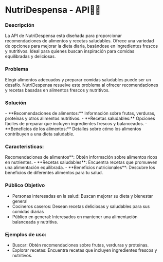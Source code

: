 <h1>NutriDespensa - API🥦🍗 </h1>
<h3>Descripción</h3> 
<p>La API de NutriDespensa está diseñada para proporcionar recomendaciones de alimentos y recetas saludables. Ofrece una variedad de opciones para mejorar la dieta diaria, basándose en ingredientes frescos y nutritivos. Ideal para quienes buscan inspiración para comidas equilibradas y deliciosas.<p>

<h3>Problema</h3>
<p>Elegir alimentos adecuados y preparar comidas saludables puede ser un desafío. NutriDespensa resuelve este problema al ofrecer recomendaciones y recetas basadas en alimentos frescos y nutritivos.</p>

<h3>Solución</h3>
<p>- **Recomendaciones de alimentos:** Información sobre frutas, verduras, proteínas y otros alimentos nutritivos.
- **Recetas saludables:** Opciones fáciles de preparar que incluyen ingredientes frescos y balanceados.
- **Beneficios de los alimentos:** Detalles sobre cómo los alimentos contribuyen a una dieta saludable.
</p>

<h3>Caracteristicas: </h3>
<p>Recomendaciones de alimentos**: Obtén información sobre alimentos ricos en nutrientes.
- **Recetas saludables**: Encuentra recetas que promueven una alimentación equilibrada.
- **Beneficios nutricionales**: Descubre los beneficios de diferentes alimentos para tu salud.
</p>

<h3>Público Objetivo</h3>
<ul>
  <li>Personas interesadas en la salud: Buscan mejorar su dieta y bienestar general</li>
  <li>Cocineros caseros: Desean recetas deliciosas y saludables para sus comidas diarias</li>
  <li>Público en general: Interesados en mantener una alimentación balanceada y nutritiva.</li>
</ul>

<h3>Ejemplos de uso: </h3>
<ul>
  <li>Buscar: Obtén recomendaciones sobre frutas, verduras y proteínas.</li>
  <li>Explorar recetas: Encuentra recetas que incluyen ingredientes frescos y nutritivos.</li>
</ul>
